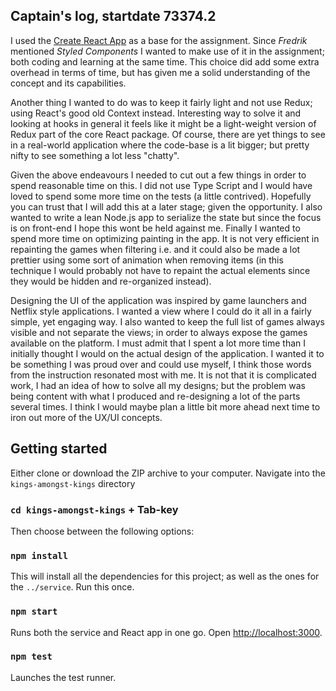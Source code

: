 ## Captain's log, startdate 73374.2

I used the [Create React App](https://github.com/facebook/create-react-app) as a base for the assignment. Since _Fredrik_ mentioned _Styled Components_ I wanted to make use of it in the assignment; both coding and learning at the same time. This choice did add some extra overhead in terms of time, but has given me a solid understanding of the concept and its capabilities.

Another thing I wanted to do was to keep it fairly light and not use Redux; using React's good old Context instead. Interesting way to solve it and looking at hooks in general it feels like it might be a light-weight version of Redux part of the core React package. Of course, there are yet things to see in a real-world application where the code-base is a lit bigger; but pretty nifty to see something a lot less "chatty".

Given the above endeavours I needed to cut out a few things in order to spend reasonable time on this. I did not use Type Script and I would have loved to spend some more time on the tests (a little contrived). Hopefully you can trust that I will add this at a later stage; given the opportunity. I also wanted to write a lean Node.js app to serialize the state but since the focus is on front-end I hope this wont be held against me. Finally I wanted to spend more time on optimizing painting in the app. It is not very efficient in repainting the games when filtering i.e. and it could also be made a lot prettier using some sort of animation when removing items (in this technique I would probably not have to repaint the actual elements since they would be hidden and re-organized instead).

Designing the UI of the application was inspired by game launchers and Netflix style applications. I wanted a view where I could do it all in a fairly simple, yet engaging way. I also wanted to keep the full list of games always visible and not separate the views; in order to always expose the games available on the platform.
I must admit that I spent a lot more time than I initially thought I would on the actual design of the application. I wanted it to be something I was proud over and could use myself, I think those words from the instruction resonated most with me. It is not that it is complicated work, I had an idea of how to solve all my designs; but the problem was being content with what I produced and re-designing a lot of the parts several times. I think I would maybe plan a little bit more ahead next time to iron out more of the UX/UI concepts.

## Getting started

Either clone or download the ZIP archive to your computer. Navigate into the `kings-amongst-kings` directory

### `cd kings-amongst-kings` + Tab-key

Then choose between the following options:

### `npm install`

This will install all the dependencies for this project; as well as the ones for the `../service`. Run this once.

### `npm start`

Runs both the service and React app in one go. Open [http://localhost:3000](http://localhost:3000).

### `npm test`

Launches the test runner.

